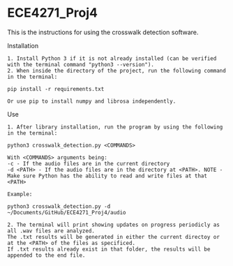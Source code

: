 # ECE4271_Proj4
This is the instructions for using the crosswalk detection software.

Installation

	1. Install Python 3 if it is not already installed (can be verified with the terminal command "python3 --version").
	2. When inside the directory of the project, run the following command in the terminal:

	pip install -r requirements.txt

	Or use pip to install numpy and librosa independently.

Use

	1. After library installation, run the program by using the following in the terminal:

	python3 crosswalk_detection.py <COMMANDS>

	With <COMMANDS> arguments being:
	-c - If the audio files are in the current directory
	-d <PATH> - If the audio files are in the directory at <PATH>. NOTE - Make sure Python has the ability to read and write files at that <PATH>

	Example: 
	
	python3 crosswalk_detection.py -d ~/Documents/GitHub/ECE4271_Proj4/audio

	2. The terminal will print showing updates on progress periodicly as all .wav files are analyzed.
 	The .txt results will be generated in either the current directoy or at the <PATH> of the files as specificed.
 	If .txt results already exist in that folder, the results will be appended to the end file.
